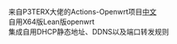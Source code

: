 来自P3TERX大佬的Actions-Openwrt项目[中文](https://p3terx.com/archives/build-openwrt-with-github-actions.html)  
自用X64版Lean版openwrt  
集成自用DHCP静态地址、DDNS以及端口转发规则
